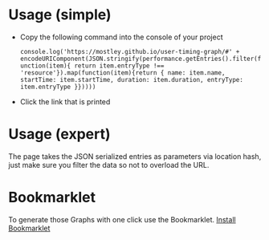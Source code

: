 # Usage (simple)

- Copy the following command into the console of your project

  `console.log('https://mostley.github.io/user-timing-graph/#' + encodeURIComponent(JSON.stringify(performance.getEntries().filter(function(item){ return item.entryType !== 'resource'}).map(function(item){return { name: item.name, startTime: item.startTime, duration: item.duration, entryType: item.entryType }}))))`

- Click the link that is printed

# Usage (expert)

The page takes the JSON serialized entries as parameters via location hash, just make sure you filter the data so not to overload the URL.

# Bookmarklet

To generate those Graphs with one click use the Bookmarklet.
[Install Bookmarklet](https://mostley.github.io/user-timing-graph/bookmarklet.html)
